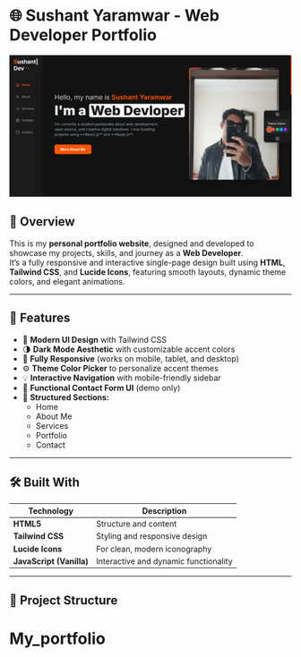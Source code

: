 # 🌐 Sushant Yaramwar - Web Developer Portfolio

![Portfolio Banner](banner.jpg)

## 🚀 Overview
This is my **personal portfolio website**, designed and developed to showcase my projects, skills, and journey as a **Web Developer**.  
It’s a fully responsive and interactive single-page design built using **HTML**, **Tailwind CSS**, and **Lucide Icons**, featuring smooth layouts, dynamic theme colors, and elegant animations.

---

## 🧠 Features

- 🎨 **Modern UI Design** with Tailwind CSS  
- 🌗 **Dark Mode Aesthetic** with customizable accent colors  
- 📱 **Fully Responsive** (works on mobile, tablet, and desktop)  
- ⚙️ **Theme Color Picker** to personalize accent themes  
- 💡 **Interactive Navigation** with mobile-friendly sidebar  
- 💬 **Functional Contact Form UI** (demo only)  
- 🧱 **Structured Sections:**
  - Home  
  - About Me  
  - Services  
  - Portfolio  
  - Contact  

---

## 🛠️ Built With

| Technology | Description |
|-------------|-------------|
| **HTML5** | Structure and content |
| **Tailwind CSS** | Styling and responsive design |
| **Lucide Icons** | For clean, modern iconography |
| **JavaScript (Vanilla)** | Interactive and dynamic functionality |

---

## 📂 Project Structure

# My_portfolio
